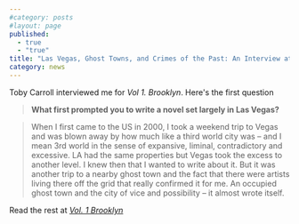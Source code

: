 ```yaml
---
#category: posts
#layout: page
published: 
  - true
  - "true"
title: "Las Vegas, Ghost Towns, and Crimes of the Past: An Interview at Vol.1 Brooklyn"
category: news
---
```


Toby Carroll interviewed me for _Vol 1. Brooklyn_. Here's the first question

> **What first prompted you to write a novel set largely in Las Vegas?**

> When I first came to the US in 2000, I took a weekend trip to Vegas and was blown away by how much like a third world city was – and I mean 3rd world in the sense of expansive, liminal, contradictory and excessive. LA had the same properties but Vegas took the excess to another level. I knew then that I wanted to write about it. But it was another trip to a nearby ghost town and the fact that there were artists living there off the grid that really confirmed it for me. An occupied ghost town and the city of vice and possibility – it almost wrote itself.

Read the rest at [_Vol. 1 Brooklyn_](http://www.vol1brooklyn.com/2014/01/14/las-vegas-ghost-towns-and-crimes-of-the-past-an-interview-with-chris-abani/)